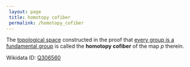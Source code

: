 ```yaml
---
 layout: page
 title: homotopy cofiber
 permalink: /homotopy_cofiber
---
```

The [topological space](https://defsmath.github.io/DefsMath/topological_space) constructed in the proof that [every group is a fundamental group](https://defsmath.github.io/DefsMath/every_group_is_a_fundamental_group) is called the **homotopy cofiber** of the map $p$ therein. 

Wikidata ID: [Q306560](https://www.wikidata.org/wiki/Q306560)
